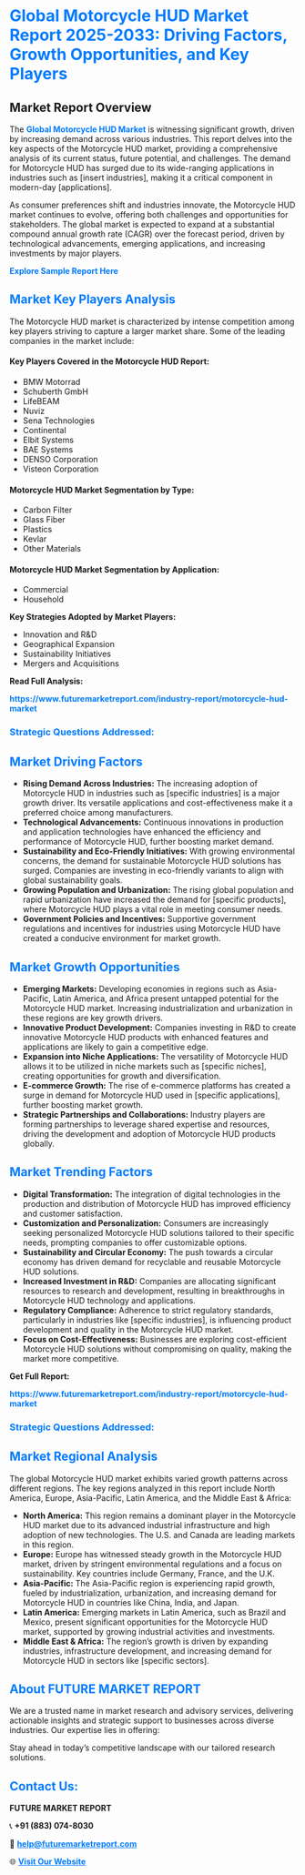 <h1 style="color: #007BFF;">Global Motorcycle HUD Market Report 2025-2033: Driving Factors, Growth Opportunities, and Key Players</h1>

<section id="overview">
<h2>Market Report Overview</h2>
<p>The <a href="https://www.futuremarketreport.com/industry-report/motorcycle-hud-market" style="color: #007BFF; text-decoration: none;"><strong>Global Motorcycle HUD Market</strong></a> is witnessing significant growth, driven by increasing demand across various industries. This report delves into the key aspects of the Motorcycle HUD market, providing a comprehensive analysis of its current status, future potential, and challenges. The demand for Motorcycle HUD has surged due to its wide-ranging applications in industries such as [insert industries], making it a critical component in modern-day [applications].</p>
<p>As consumer preferences shift and industries innovate, the Motorcycle HUD market continues to evolve, offering both challenges and opportunities for stakeholders. The global market is expected to expand at a substantial compound annual growth rate (CAGR) over the forecast period, driven by technological advancements, emerging applications, and increasing investments by major players.</p>
</section>

<section id="overview">
<p><a href="https://www.futuremarketreport.com/request-sample/reportId=41987" style="color: #007BFF; text-decoration: none;"><strong>Explore Sample Report Here</strong></a></p>
</section>

<section id="key-players">
<h2 style="color: #007BFF;">Market Key Players Analysis</h2>
<p>The Motorcycle HUD market is characterized by intense competition among key players striving to capture a larger market share. Some of the leading companies in the market include:</p>
<h4>Key Players Covered in the Motorcycle HUD Report:</h4>
<ul><li>BMW Motorrad</li><li>Schuberth GmbH</li><li>LifeBEAM</li><li>Nuviz</li><li>Sena Technologies</li><li>Continental</li><li>Elbit Systems</li><li>BAE Systems</li><li>DENSO Corporation</li><li>Visteon Corporation</li></ul>
<h4>Motorcycle HUD Market Segmentation by Type:</h4>
<ul><li>Carbon Filter</li><li>Glass Fiber</li><li>Plastics</li><li>Kevlar</li><li>Other Materials</li></ul>

<h4>Motorcycle HUD Market Segmentation by Application:</h4>
<ul><li>Commercial</li><li>Household</li></ul>
<p><strong>Key Strategies Adopted by Market Players:</strong></p>
<ul>
<li>Innovation and R&D</li>
<li>Geographical Expansion</li>
<li>Sustainability Initiatives</li>
<li>Mergers and Acquisitions</li>
</ul>
</section>

<section>
<p><strong>Read Full Analysis: </strong></p><a href="https://www.futuremarketreport.com/industry-report/motorcycle-hud-market" style="color: #007BFF; text-decoration: none;"><strong>https://www.futuremarketreport.com/industry-report/motorcycle-hud-market</strong></a>
<h3 style="color: #007BFF;">Strategic Questions Addressed:</h3>
</section>

<section id="driving-factors">
<h2 style="color: #007BFF;">Market Driving Factors</h2>
<ul>
<li><strong>Rising Demand Across Industries:</strong> The increasing adoption of Motorcycle HUD in industries such as [specific industries] is a major growth driver. Its versatile applications and cost-effectiveness make it a preferred choice among manufacturers.</li>
<li><strong>Technological Advancements:</strong> Continuous innovations in production and application technologies have enhanced the efficiency and performance of Motorcycle HUD, further boosting market demand.</li>
<li><strong>Sustainability and Eco-Friendly Initiatives:</strong> With growing environmental concerns, the demand for sustainable Motorcycle HUD solutions has surged. Companies are investing in eco-friendly variants to align with global sustainability goals.</li>
<li><strong>Growing Population and Urbanization:</strong> The rising global population and rapid urbanization have increased the demand for [specific products], where Motorcycle HUD plays a vital role in meeting consumer needs.</li>
<li><strong>Government Policies and Incentives:</strong> Supportive government regulations and incentives for industries using Motorcycle HUD have created a conducive environment for market growth.</li>
</ul>
</section>

<section id="growth-opportunities">
<h2 style="color: #007BFF;">Market Growth Opportunities</h2>
<ul>
<li><strong>Emerging Markets:</strong> Developing economies in regions such as Asia-Pacific, Latin America, and Africa present untapped potential for the Motorcycle HUD market. Increasing industrialization and urbanization in these regions are key growth drivers.</li>
<li><strong>Innovative Product Development:</strong> Companies investing in R&D to create innovative Motorcycle HUD products with enhanced features and applications are likely to gain a competitive edge.</li>
<li><strong>Expansion into Niche Applications:</strong> The versatility of Motorcycle HUD allows it to be utilized in niche markets such as [specific niches], creating opportunities for growth and diversification.</li>
<li><strong>E-commerce Growth:</strong> The rise of e-commerce platforms has created a surge in demand for Motorcycle HUD used in [specific applications], further boosting market growth.</li>
<li><strong>Strategic Partnerships and Collaborations:</strong> Industry players are forming partnerships to leverage shared expertise and resources, driving the development and adoption of Motorcycle HUD products globally.</li>
</ul>
</section>

<section id="trending-factors">
<h2 style="color: #007BFF;">Market Trending Factors</h2>
<ul>
<li><strong>Digital Transformation:</strong> The integration of digital technologies in the production and distribution of Motorcycle HUD has improved efficiency and customer satisfaction.</li>
<li><strong>Customization and Personalization:</strong> Consumers are increasingly seeking personalized Motorcycle HUD solutions tailored to their specific needs, prompting companies to offer customizable options.</li>
<li><strong>Sustainability and Circular Economy:</strong> The push towards a circular economy has driven demand for recyclable and reusable Motorcycle HUD solutions.</li>
<li><strong>Increased Investment in R&D:</strong> Companies are allocating significant resources to research and development, resulting in breakthroughs in Motorcycle HUD technology and applications.</li>
<li><strong>Regulatory Compliance:</strong> Adherence to strict regulatory standards, particularly in industries like [specific industries], is influencing product development and quality in the Motorcycle HUD market.</li>
<li><strong>Focus on Cost-Effectiveness:</strong> Businesses are exploring cost-efficient Motorcycle HUD solutions without compromising on quality, making the market more competitive.</li>
</ul>
</section>

<section>
<p><strong>Get Full Report: </strong></p><a href="https://www.futuremarketreport.com/industry-report/motorcycle-hud-market" style="color: #007BFF; text-decoration: none;"><strong>https://www.futuremarketreport.com/industry-report/motorcycle-hud-market</strong></a>
<h3 style="color: #007BFF;">Strategic Questions Addressed:</h3>
</section>


<section id="regional-analysis">
<h2 style="color: #007BFF;">Market Regional Analysis</h2>
<p>The global Motorcycle HUD market exhibits varied growth patterns across different regions. The key regions analyzed in this report include North America, Europe, Asia-Pacific, Latin America, and the Middle East & Africa:</p>
<ul>
<li><strong>North America:</strong> This region remains a dominant player in the Motorcycle HUD market due to its advanced industrial infrastructure and high adoption of new technologies. The U.S. and Canada are leading markets in this region.</li>
<li><strong>Europe:</strong> Europe has witnessed steady growth in the Motorcycle HUD market, driven by stringent environmental regulations and a focus on sustainability. Key countries include Germany, France, and the U.K.</li>
<li><strong>Asia-Pacific:</strong> The Asia-Pacific region is experiencing rapid growth, fueled by industrialization, urbanization, and increasing demand for Motorcycle HUD in countries like China, India, and Japan.</li>
<li><strong>Latin America:</strong> Emerging markets in Latin America, such as Brazil and Mexico, present significant opportunities for the Motorcycle HUD market, supported by growing industrial activities and investments.</li>
<li><strong>Middle East & Africa:</strong> The region’s growth is driven by expanding industries, infrastructure development, and increasing demand for Motorcycle HUD in sectors like [specific sectors].</li>
</ul>
</section>

<footer>
<h2 style="color: #007BFF;">About FUTURE MARKET REPORT</h2>
<p>We are a trusted name in market research and advisory services, delivering actionable insights and strategic support to businesses across diverse industries. Our expertise lies in offering:</p>

<p>Stay ahead in today’s competitive landscape with our tailored research solutions.</p>

<h2 style="color: #007BFF;">Contact Us:</h2>
<p><strong>FUTURE MARKET REPORT</strong></p>
<p>📞 <strong>+91 (883) 074-8030</strong></p>
<p>📧 <strong><a href="mailto:help@futuremarketreport.com" style="color: #007BFF;">help@futuremarketreport.com</a></strong></p>
<p>🌐 <strong><a href="https://www.futuremarketreport.com/" style="color: #007BFF;">Visit Our Website</a></strong></p>
</footer>